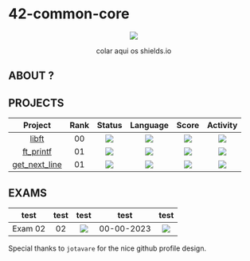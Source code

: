 # 42-common-core

<p align="center">
   <img src=" CAPA EM FALTA">
</p>

<p align="center">
colar aqui os shields.io
</p>



## ABOUT ?

## PROJECTS
<div align="center">

| Project | Rank | Status | Language | Score | Activity |
| :---: | :---: | :---: | :---: | :---: | :---: |
| [libft](https://github.com/luis-ffe/libft) | 00 | <img src="https://img.shields.io/badge/sucess-sucess" /> |<img src="https://img.shields.io/github/languages/top/luis-ffe/libft" /> | <img src="https://img.shields.io/badge/125%20%2F%20100%20%E2%98%85-success" /> | <img src="https://img.shields.io/github/last-commit/luis-ffe/libft" /> |
| [ft_printf](https://github.com/luis-ffe/ft_printf) | 01 | <img src="https://img.shields.io/badge/sucess-sucess" /> |<img src="https://img.shields.io/github/languages/top/luis-ffe/ft_printf" /> | <img src="https://img.shields.io/badge/100%20%2F%20100%20%E2%98%85-success" /> | <img src="https://img.shields.io/github/last-commit/luis-ffe/ft_printf" /> |
| [get_next_line](https://github.com/luis-ffe/get_next_line) | 01 | <img src="https://img.shields.io/badge/sucess-sucess" /> |<img src="https://img.shields.io/github/languages/top/luis-ffe/get_next_line" /> | <img src="https://img.shields.io/badge/125%20%2F%20100%20%E2%98%85-success" /> | <img src="https://img.shields.io/github/last-commit/luis-ffe/get_next_line" /> |

</div>



## EXAMS

<div align="center">

| test | test | test | test | test |
| :---: | :---: | :---: | :---: | :---: |
| Exam 02 | 02 | <img src="https://img.shields.io/badge/Not_eligible-gray" /> | 00-00-2023 | <img src="https://img.shields.io/badge/0%20%2F%20100-gray" /> |

<!--
"https://img.shields.io/github/last-commit/luis-ffe/ft_printf"
src="https://img.shields.io/badge/sucess-sucess"
"https://img.shields.io/badge/0%20%2F%20100-gray"
-->

</div>

Special thanks to `jotavare` for the nice github profile design.

